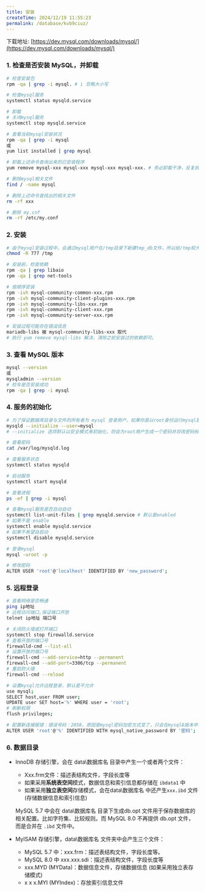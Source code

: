 ```yaml
---
title: 安装
createTime: 2024/12/19 11:55:23
permalink: /database/kvb9ciuz/
---
```


下载地址: [https://dev.mysql.com/downloads/mysql/](https://dev.mysql.com/downloads/mysql/)

### 1. 检查是否安装 MySQL，并卸载

```sh
# 检查安装包
rpm -qa | grep -i mysql. # i 忽略大小写

# 检查mysql服务
systemctl status mysqld.service

# 卸载
# 关闭mysql服务
systemctl stop mysqld.service

# 查看当前mysql安装状况
rpm -qa | grep -i mysql
或
yum list installed | grep mysql

# 卸载上述命令查询出来的已安装程序
yum remove mysql-xxx mysql-xxx mysql-xxx mysql-xxx. # 务必卸载干净，反复执行rpm -qa | grep -i mysql确认是否有残留

# 删除mysql相关文件
find / -name mysql

# 删除上述命令查找出的相关文件
rm -rf xxx

# 删除 my.cnf
rm -rf /etc/my.conf
```

### 2. 安装

```sh
# 由于mysql安装过程中，会通过mysql用户在/tmp目录下新建tmp_db文件，所以给/tmp较大的权限。
chmod -R 777 /tmp

# 安装前，检查依赖
rpm -qa | grep libaio
rpm -qa | grep net-tools

# 按顺序安装
rpm -ivh mysql-community-common-xxx.rpm
rpm -ivh mysql-community-client-plugins-xxx.rpm
rpm -ivh mysql-community-libs-xxx.rpm
rpm -ivh mysql-community-client-xxx.rpm
rpm -ivh mysql-community-server-xxx.rpm

# 安装过程可能存在错误信息
mariadb-libs 被 mysql-community-libs-xxx 取代
# 执行 yum remove mysql-libs 解决，清除之前安装过的依赖即可。
```

###  3. 查看 MySQL 版本

```sh
mysql --version
或
mysqladmin --version
# 检车是否安装成功
rpm -qa | grep -i mysql
```

### 4. 服务的初始化

```sh
# 为了保证数据库目录与文件的所有者为 mysql 登录用户，如果你是以root身份运行mysql服务，需要执行下面的命令初始化
mysqld --initialize --user=mysql
# --initialize 选项默认以安全模式来初始化，则会为root用户生成一个密码并将改密码标记为过期，登录后需要设置一个新的密码，生成的临时密码会往日志中记录一份。

# 查看密码
cat /var/log/mysqld.log

# 查看服务状态
systemctl status mysqld

# 启动服务
systemctl start mysqld

# 查看进程
ps -ef | grep -i mysql

# 查看mysql服务是否自动自动
systemctl list-unit-files | grep mysqld.service # 默认是enabled
# 如果不是 enable 
systemctl enable mysqld.service
# 如果不希望自启动
systemctl disable mysqld.service

# 登录mysql
mysql -uroot -p

# 修改密码
ALTER USER 'root'@'localhost' IDENTIFIED BY 'new_password';
```

### 5. 远程登录

```sh
# 查看网络是否畅通
ping ip地址
# 远程访问端口,保证端口开放
telnet ip地址 端口号

# 关闭防火墙或打开端口
systemctl stop firewalld.service
# 查看开放的端口号
firewalld-cmd --list-all
# 设置开放的端口号
firewall-cmd --add-service=http --permanent
firewall-cmd --add-port=3306/tcp --permanent
# 重启防火墙
firewall-cmd --reload

# 设置mysql允许远程登录，默认是不允许
use mysql;
SELECT host,user FROM user;
UPDATE user SET host='%' WHERE user = 'root';
# 刷新权限
flush privileges;

# 配置新连接报错：错误号码：2058，原因是mysql密码加密方式变了，只会在mysql8版本中出现
ALTER USER 'root'@'%' IDENTIFIED WITH mysql_native_password BY '密码';
```

### 6. 数据目录

- InnoDB 存储引擎，会在 data\数据库名 目录中产生一个或者两个文件：

  - Xxx.frm文件：描述表结构文件，字段长度等
  - 如果采用**系统表空间**模式，数据信息和索引信息都存储在 `ibdata1` 中
  - 如果采用**独立表空间**存储模式，会在data\数据库名 中还产生`xxx.ibd` 文件 (存储数据信息和索引信息)

  MySQL 5.7 中会在 data\数据库名 目录下生成db.opt 文件用于保存数据库的相关配置。比如字符集、比较规则。而 MySQL 8.0 不再提供 db.opt 文件，而是合并在 `.ibd` 文件中。

- MyISAM 存储引擎，data\数据库名 文件夹中会产生三个文件：

  - MySQL 5.7 中：xxx.frm：描述表结构文件，字段长度等。
  - MySQL 8.0 中 xxx.xxx.sdi：描述表结构文件，字段长度等
  - xxx.MYD (MYData)：数据信息文件，存储数据信息 (如果采用独立表存储模式)
  - x x x.MYI (MYIndex)：存放索引信息文件
